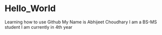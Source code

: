# Hello_World
Learning how to use Github
My Name is Abhijeet Choudhary
I am a BS-MS student 
I am currently in 4th year
